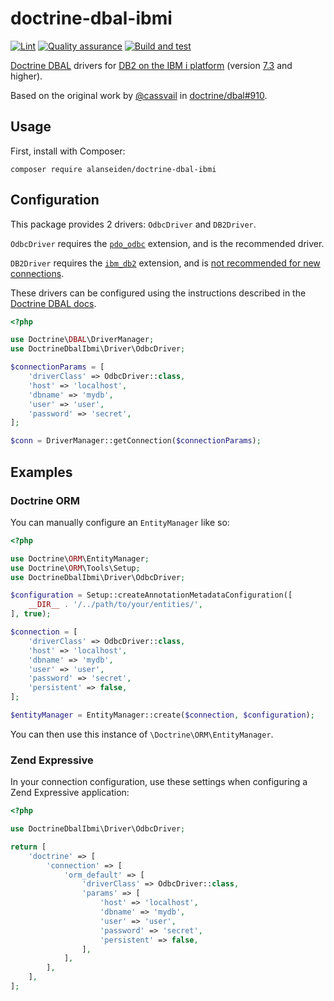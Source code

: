 # doctrine-dbal-ibmi

[![Lint](https://github.com/SeidenGroup/doctrine-dbal-ibmi/actions/workflows/lint.yml/badge.svg)](https://github.com/SeidenGroup/doctrine-dbal-ibmi/actions/workflows/lint.yml)
[![Quality assurance](https://github.com/SeidenGroup/doctrine-dbal-ibmi/actions/workflows/qa.yml/badge.svg)](https://github.com/SeidenGroup/doctrine-dbal-ibmi/actions/workflows/qa.yml)
[![Build and test](https://github.com/SeidenGroup/doctrine-dbal-ibmi/actions/workflows/test.yml/badge.svg)](https://github.com/SeidenGroup/doctrine-dbal-ibmi/actions/workflows/test.yml)

[Doctrine DBAL](https://www.doctrine-project.org/projects/doctrine-dbal/en/current/reference/introduction.html#introduction)
drivers for [DB2 on the IBM i platform](https://www.ibm.com/docs/en/i/7.4?topic=overview-db2-i) (version [7.3](https://www.ibm.com/docs/en/i/7.3?topic=reference-whats-new-i-73) and higher).

Based on the original work by [@cassvail](https://github.com/cassvail) in [doctrine/dbal#910](https://github.com/doctrine/dbal/pull/910).

## Usage

First, install with Composer:

```shell
composer require alanseiden/doctrine-dbal-ibmi
```

## Configuration

This package provides 2 drivers: `OdbcDriver` and `DB2Driver`.

`OdbcDriver` requires the [`pdo_odbc`](https://www.php.net/manual/en/ref.pdo-odbc.php)
extension, and is the recommended driver.

`DB2Driver` requires the [`ibm_db2`](https://www.php.net/manual/en/book.ibm-db2.php) extension, and is [not recommended for
new connections](https://github.com/php/pecl-database-ibm_db2#new-implementations).

These drivers can be configured using the instructions described in the [Doctrine DBAL docs](https://www.doctrine-project.org/projects/doctrine-dbal/en/latest/reference/configuration.html#getting-a-connection).

```php
<?php

use Doctrine\DBAL\DriverManager;
use DoctrineDbalIbmi\Driver\OdbcDriver;

$connectionParams = [
    'driverClass' => OdbcDriver::class,
    'host' => 'localhost',
    'dbname' => 'mydb',
    'user' => 'user',
    'password' => 'secret',
];

$conn = DriverManager::getConnection($connectionParams);
```

## Examples

### Doctrine ORM

You can manually configure an `EntityManager` like so:

```php
<?php

use Doctrine\ORM\EntityManager;
use Doctrine\ORM\Tools\Setup;
use DoctrineDbalIbmi\Driver\OdbcDriver;

$configuration = Setup::createAnnotationMetadataConfiguration([
    __DIR__ . '/../path/to/your/entities/',
], true);

$connection = [
    'driverClass' => OdbcDriver::class,
    'host' => 'localhost',
    'dbname' => 'mydb',
    'user' => 'user',
    'password' => 'secret',
    'persistent' => false,
];

$entityManager = EntityManager::create($connection, $configuration);
```

You can then use this instance of `\Doctrine\ORM\EntityManager`.

### Zend Expressive

In your connection configuration, use these settings when configuring a Zend Expressive application:

```php
<?php

use DoctrineDbalIbmi\Driver\OdbcDriver;

return [
    'doctrine' => [
        'connection' => [
            'orm_default' => [
                'driverClass' => OdbcDriver::class,
                'params' => [
                    'host' => 'localhost',
                    'dbname' => 'mydb',
                    'user' => 'user',
                    'password' => 'secret',
                    'persistent' => false,
                ],
            ],
        ],
    ],
];
```
